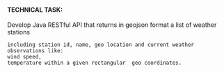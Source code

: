 #### TECHNICAL TASK:

Develop Java RESTful API that returns in geojson format a list of weather stations 

	including station id, name, geo location and current weather observations like:
	wind speed, 
	temperature within a given rectangular  geo coordinates. 
	